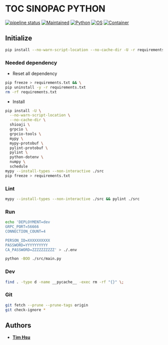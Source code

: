 # TOC SINOPAC PYTHON

[![pipeline status](https://gitlab.tocraw.com/root/toc-sinopac-python/badges/main/pipeline.svg)](https://gitlab.tocraw.com/root/toc-sinopac-python/-/commits/main)
[![Maintained](https://img.shields.io/badge/Maintained-yes-green)](https://gitlab.tocraw.com/root/toc-sinopac-python)
[![Python](https://img.shields.io/badge/Python-3.10.5-yellow?logo=python&logoColor=yellow)](https://python.org)
[![OS](https://img.shields.io/badge/OS-Linux-orange?logo=linux&logoColor=orange)](https://www.linux.org/)
[![Container](https://img.shields.io/badge/Container-Docker-blue?logo=docker&logoColor=blue)](https://www.docker.com/)

## Initialize

```sh
pip install --no-warn-script-location --no-cache-dir -U -r requirements.txt
```

### Needed dependency

- Reset all dependency

```sh
pip freeze > requirements.txt && \
pip uninstall -y -r requirements.txt
rm -rf requirements.txt
```

- Install

```sh
pip install -U \
  --no-warn-script-location \
  --no-cache-dir \
  shioaji \
  grpcio \
  grpcio-tools \
  mypy \
  mypy-protobuf \
  pylint-protobuf \
  pylint \
  python-dotenv \
  numpy \
  schedule
mypy --install-types --non-interactive ./src
pip freeze > requirements.txt
```

### Lint

```sh
mypy --install-types --non-interactive ./src && pylint ./src
```

### Run

```sh
echo 'DEPLOYMENT=dev
GRPC_PORT=56666
CONNECTION_COUNT=4

PERSON_ID=XXXXXXXXXX
PASSWORD=YYYYYYYYYY
CA_PASSWORD=ZZZZZZZZZZ' > ./.env
```

```sh
python -BOO ./src/main.py
```

### Dev

```sh
find . -type d -name __pycache__ -exec rm -rf "{}" \;
```

### Git

```sh
git fetch --prune --prune-tags origin
git check-ignore *
```

## Authors

- [__Tim Hsu__](https://gitlab.tocraw.com/root)
